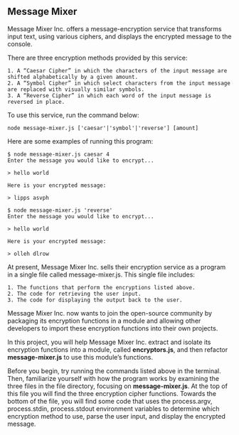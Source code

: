 ## **Message Mixer**

Message Mixer Inc. offers a message-encryption service that transforms input text, using various ciphers, and displays the encrypted message to the console.

There are three encryption methods provided by this service:

    1. A “Caesar Cipher” in which the characters of the input message are shifted alphabetically by a given amount.
    2. A “Symbol Cipher” in which select characters from the input message are replaced with visually similar symbols.
    3. A “Reverse Cipher” in which each word of the input message is reversed in place.

To use this service, run the command below:

```
node message-mixer.js ['caesar'|'symbol'|'reverse'] [amount]
```

Here are some examples of running this program:

```
$ node message-mixer.js caesar 4
Enter the message you would like to encrypt...

> hello world

Here is your encrypted message:

> lipps asvph

$ node message-mixer.js 'reverse'
Enter the message you would like to encrypt...

> hello world

Here is your encrypted message:

> olleh dlrow
```

At present, Message Mixer Inc. sells their encryption service as a program in a single file called message-mixer.js. This single file includes:

    1. The functions that perform the encryptions listed above.
    2. The code for retrieving the user input.
    3. The code for displaying the output back to the user.

Message Mixer Inc. now wants to join the open-source community by packaging its encryption functions in a module and allowing other developers to import these encryption functions into their own projects.

In this project, you will help Message Mixer Inc. extract and isolate its encryption functions into a module, called **encryptors.js**, and then refactor **message-mixer.js** to use this module’s functions.

Before you begin, try running the commands listed above in the terminal. Then, familiarize yourself with how the program works by examining the three files in the file directory, focusing on **message-mixer.js**. At the top of this file you will find the three encryption cipher functions. Towards the bottom of the file, you will find some code that uses the process.argv, process.stdin, process.stdout environment variables to determine which encryption method to use, parse the user input, and display the encrypted message.
